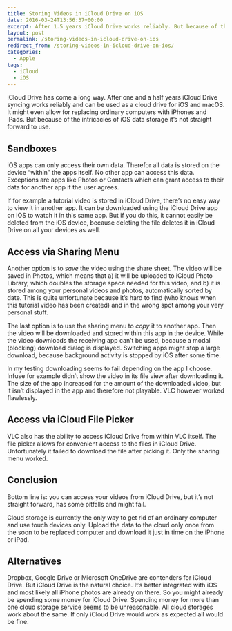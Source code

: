 ```yaml
---
title: Storing Videos in iCloud Drive on iOS
date: 2016-03-24T13:56:37+00:00
excerpt: After 1.5 years iCloud Drive works reliably. But because of the intricacies of iOS data storage it's not straight forward to use.
layout: post
permalink: /storing-videos-in-icloud-drive-on-ios
redirect_from: /storing-videos-in-icloud-drive-on-ios/
categories:
  - Apple
tags:
  - iCloud
  - iOS
---
```

iCloud Drive has come a long way. After one and a half years iCloud Drive syncing works reliably and can be used as a cloud drive for iOS and macOS. It might even allow for replacing ordinary computers with iPhones and iPads. But because of the intricacies of iOS data storage it’s not straight forward to use.

## Sandboxes

iOS apps can only access their own data. Therefor all data is stored on the device “within” the apps itself. No other app can access this data. Exceptions are apps like Photos or Contacts which can grant access to their data for another app if the user agrees.

If for example a tutorial video is stored in iCloud Drive, there’s no easy way to view it in another app. It can be downloaded using the iCloud Drive app on iOS to watch it in this same app. But if you do this, it cannot easily be deleted from the iOS device, because deleting the file deletes it in iCloud Drive on all your devices as well.

## Access via Sharing Menu

Another option is to _save_ the video using the share sheet. The video will be saved in Photos, which means that a) it will be uploaded to iCloud Photo Library, which doubles the storage space needed for this video, and b) it is stored among your personal videos and photos, automatically sorted by date. This is quite unfortunate because it’s hard to find (who knows when this tutorial video has been created) and in the wrong spot among your very personal stuff.

The last option is to use the sharing menu to _copy_ it to another app. Then the video will be downloaded and stored within this app in the device. While the video downloads the receiving app can’t be used, because a modal (blocking) download dialog is displayed. Switching apps might stop a large download, because background activity is stopped by iOS after some time.

In my testing downloading seems to fail depending on the app I choose. Infuse for example didn’t show the video in its file view after downloading it. The size of the app increased for the amount of the downloaded video, but it isn’t displayed in the app and therefore not playable. VLC however worked flawlessly.

## Access via iCloud File Picker

VLC also has the ability to access iCloud Drive from within VLC itself. The file picker allows for convenient access to the files in iCloud Drive. Unfortunately it failed to download the file after picking it. Only the sharing menu worked.

## Conclusion

Bottom line is: you can access your videos from iCloud Drive, but it’s not straight forward, has some pitfalls and might fail.

Cloud storage is currently the only way to get rid of an ordinary computer and use touch devices only. Upload the data to the cloud only once from the soon to be replaced computer and download it just in time on the iPhone or iPad.

## Alternatives

Dropbox, Google Drive or Microsoft OneDrive are contenders for iCloud Drive. But iCloud Drive is the natural choice. It’s better integrated with iOS and most likely all iPhone photos are already on there. So you might already be spending some money for iCloud Drive. Spending money for more than one cloud storage service seems to be unreasonable. All cloud storages work about the same. If only iCloud Drive would work as expected all would be fine.